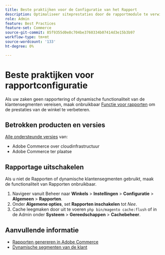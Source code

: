```yaml
---
title: Beste praktijken voor de Configuratie van het Rapport
description: Optimaliseer siteprestaties door de rapportmodule te verwijderen als u deze niet gebruikt.
role: Admin
feature: Best Practices
feature-set: Commerce
source-git-commit: 85f9355d0e8c704be3760334b07414d3e15b3b97
workflow-type: tm+mt
source-wordcount: '133'
ht-degree: 0%

---
```



# Beste praktijken voor rapportconfiguratie

Als uw zaken geen rapportering of dynamische functionaliteit van de klantensegmenten vereisen, maak onbruikbaar [Functie voor rapporten](https://docs.magento.com/user-guide/configuration/general/reports.html) om de prestaties van de winkel te verbeteren.

## Betrokken producten en versies

[Alle ondersteunde versies](../../../release/versions.md) van:

- Adobe Commerce over cloudinfrastructuur
- Adobe Commerce ter plaatse

## Rapportage uitschakelen

Als u niet de Rapporten of dynamische klantensegmenten gebruikt, maak de functionaliteit van Rapporten onbruikbaar.

1. Navigeer vanuit Beheer naar **Winkels** > **Instellingen** > **Configuratie** > **Algemeen** > **Rapporten**.
1. Onder **Algemene opties**, set **Rapporten inschakelen** tot *Nee*.
1. Cache leegmaken door uit te voeren `php bin/magento cache:flush` of in de Admin onder **Systeem** > **Gereedschappen** > **Cachebeheer**.

## Aanvullende informatie

- [Rapporten genereren in Adobe Commerce](https://docs.magento.com/user-guide/reports.html)
- [Dynamische segmenten van de klant](https://docs.magento.com/user-guide/marketing/customer-segments.html)
